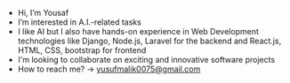 - Hi, I’m Yousaf
- I’m interested in A.I.-related tasks
- I like AI but I also have hands-on experience in Web Development technologies like Django, Node.js, Laravel for the backend and React.js, HTML, CSS, bootstrap for frontend
- I'm looking to collaborate on exciting and innovative software projects
- How to reach me? -> yusufmalik0075@gmail.com

<!---
m-yusuf-malik/m-yusuf-malik is a ✨ special ✨ repository because its `README.md` (this file) appears on your GitHub profile.
You can click the Preview link to take a look at your changes.
--->

